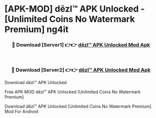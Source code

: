 # [APK-MOD] dēzl™ APK Unlocked - [Unlimited Coins No Watermark Premium] ng4it



<div align="center">
<h3>🔴 Download [Server1] 👉👉 <a href="https://momento.my/?title=dēzl™_APK_Unlocked">dēzl™ APK Unlocked Mod Apk</a></h3><br>

<h3>🔴 Download [Server2] 👉👉 <a href="https://momento.my/?title=dēzl™_APK_Unlocked">dēzl™ APK Unlocked Mod Apk</a></h3>
</div>



Download dēzl™ APK Unlocked 

Free APK MOD dēzl™ APK Unlocked [Unlimited Coins No Watermark Premium]

Download dēzl™ APK Unlocked [Unlimited Coins No Watermark Premium] Mod For Android
